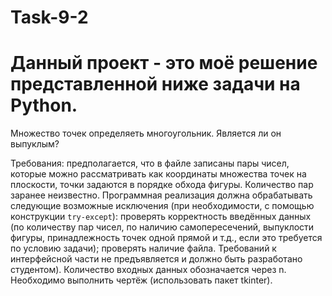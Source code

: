 # Task-9-2

# Данный проект - это моё решение представленной ниже задачи на Python. 
  
Множество точек определяеть многоугольник. Является ли он выпуклым?

Требования: предполагается, что в файле записаны пары чисел, которые можно рассматривать как координаты множества
точек на плоскости, точки задаются в порядке
обхода фигуры. Количество пар заранее неизвестно. Программная реализация должна обрабатывать следующие возможные
исключения (при необходимости, с помощью
конструкции `try-except`): проверять корректность введённых данных 
(по количеству пар чисел, по наличию самопересечений,
выпуклости фигуры, принадлежность точек одной прямой и т.д., если это требуется по условию задачи); проверять
наличие файла.
Требований к интерфейсной части не предъявляется и должно быть разработано студентом). Количество входных данных 
обозначается через n. Необходимо выполнить чертёж (использовать пакет tkinter).
